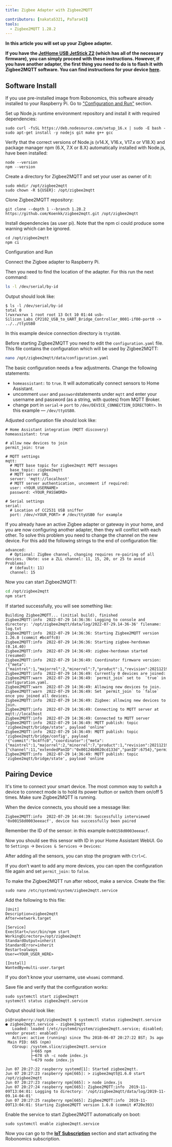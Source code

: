 ```yaml
---
title: Zigbee Adapter with Zigbee2MQTT

contributors: [nakata5321, PaTara43]
tools:
  - Zigbee2MQTT 1.28.2
---
```


**In this article you will set up your Zigbee adapter.**

<robo-wiki-picture src="home-assistant/zigbee2mqtt.png" />

**If you have the [JetHome USB JetStick Z2](https://jethome.ru/z2/?sl=en) (which has all of the necessary firmware), you can simply proceed with these instructions. However, if you have another adapter, the first thing you need to do is to flash it with Zigbee2MQTT software. You can find instructions for your device [here](https://www.zigbee2mqtt.io/information/supported_adapters.html).**


## Software Install

<robo-wiki-note type="warning">

  If you use pre-installed image from Robonomics, this software already installed to your Raspberry Pi. Go to ["Configuration and Run"](/docs/zigbee-to-mqtt#config-and-run) section.

</robo-wiki-note>

Set up Node.js runtime environment repository and install it with required dependencies:

<code-helper additionalLine="rasppi_username@rasppi_hostname">

```shell
sudo curl -fsSL https://deb.nodesource.com/setup_16.x | sudo -E bash -
sudo apt-get install -y nodejs git make g++ gcc
```

</code-helper>

Verify that the correct versions of Node.js (v14.X, V16.x, V17.x or V18.X) and package manager npm (6.X, 7.X or 8.X) automatically installed with Node.js, have been installed:

<code-helper additionalLine="rasppi_username@rasppi_hostname">

```shell
node --version
npm --version
```

</code-helper>

Create a directory for Zigbee2MQTT and set your user as owner of it:

<code-helper additionalLine="rasppi_username@rasppi_hostname">

```shell
sudo mkdir /opt/zigbee2mqtt
sudo chown -R ${USER}: /opt/zigbee2mqtt
```

</code-helper>

Clone Zigbee2MQTT repository:

<code-helper additionalLine="rasppi_username@rasppi_hostname">

```shell
git clone --depth 1 --branch 1.28.2 https://github.com/Koenkk/zigbee2mqtt.git /opt/zigbee2mqtt
```

</code-helper>

Install dependencies (as user pi). Note that the npm ci could produce some warning which can be ignored.

<code-helper additionalLine="rasppi_username@rasppi_hostname">

```shell
cd /opt/zigbee2mqtt
npm ci
```

</code-helper>

<robo-wiki-title :type="2" anchor="config-and-run">
Configuration and Run
</robo-wiki-title>

Connect the Zigbee adapter to Raspberry Pi.

<robo-wiki-picture src="home-assistant/connect-stick.gif" />

Then you need to find the location of the adapter. For this run the next command:

<code-helper additionalLine="rasppi_username@rasppi_hostname">

```bash
ls -l /dev/serial/by-id
```

</code-helper>

Output should look like:

<code-helper additionalLine="rasppi_username@rasppi_hostname">


```shell
$ ls -l /dev/serial/by-id
total 0
lrwxrwxrwx 1 root root 13 Oct 10 01:44 usb-Silicon_Labs_CP2102_USB_to_UART_Bridge_Controller_0001-if00-port0 -> ../../ttyUSB0

```

</code-helper>

In this example device connection directory is `ttyUSB0`.

Before starting Zigbee2MQTT you need to edit the `configuration.yaml` file. This file contains the configuration which will be used by Zigbee2MQTT:

<code-helper additionalLine="rasppi_username@rasppi_hostname">

```bash
nano /opt/zigbee2mqtt/data/configuration.yaml
```

</code-helper>

The basic configuration needs a few adjustments. Change the following statements:
 - `homeassistant:` to `true`. It will automatically connect sensors to Home Assistant.
 - uncomment `user` and `password`statements under `mqtt` and enter your username and password (as a string, with quotes) from MQTT Broker.
 - change port in `serial`-> `port` to `/dev/DEVICE_CONNECTION_DIRECTORY>`. In this example — `/dev/ttyUSB0`.

Adjusted configuration file should look like:

<code-helper copy>

```shell
# Home Assistant integration (MQTT discovery)
homeassistant: true

# allow new devices to join
permit_join: true

# MQTT settings
mqtt:
  # MQTT base topic for zigbee2mqtt MQTT messages
  base_topic: zigbee2mqtt
  # MQTT server URL
  server: 'mqtt://localhost'
  # MQTT server authentication, uncomment if required:
  user: <YOUR_USERNAME>
  password: <YOUR_PASSWORD>

# Serial settings
serial:
  # Location of CC2531 USB sniffer
  port: /dev/<YOUR_PORT> # /dev/ttyUSB0 for example
```

</code-helper>

<robo-wiki-note type="warning">

  If you already have an active Zigbee adapter or gateway in your home, and you are now configuring another adapter, then they will conflict with each other. To solve this problem you need to change the channel on the new device. For this add the following strings to the end of configuration file:

</robo-wiki-note>

<code-helper copy>

```shell
advanced:
  # Optional: ZigBee channel, changing requires re-pairing of all devices. (Note: use a ZLL channel: 11, 15, 20, or 25 to avoid Problems)
  # (default: 11)
  channel: 15
```

</code-helper>

Now you can start Zigbee2MQTT:

<code-helper additionalLine="rasppi_username@rasppi_hostname">

```bash
cd /opt/zigbee2mqtt
npm start
```

</code-helper>

If started successfully, you will see something like:

<code-helper additionalLine="rasppi_username@rasppi_hostname">

```shell
Building Zigbee2MQTT... (initial build), finished
Zigbee2MQTT:info  2022-07-29 14:36:36: Logging to console and directory: '/opt/zigbee2mqtt/data/log/2022-07-29.14-36-36' filename: log.txt
Zigbee2MQTT:info  2022-07-29 14:36:36: Starting Zigbee2MQTT version 1.26.0 (commit #bc4ffc0)
Zigbee2MQTT:info  2022-07-29 14:36:36: Starting zigbee-herdsman (0.14.40)
Zigbee2MQTT:info  2022-07-29 14:36:49: zigbee-herdsman started (resumed)
Zigbee2MQTT:info  2022-07-29 14:36:49: Coordinator firmware version: '{"meta":{"maintrel":1,"majorrel":2,"minorrel":7,"product":1,"revision":20211219,"transportrev":2},"type":"zStack3x0"}'
Zigbee2MQTT:info  2022-07-29 14:36:49: Currently 0 devices are joined:
Zigbee2MQTT:warn  2022-07-29 14:36:49: `permit_join` set to  `true` in configuration.yaml.
Zigbee2MQTT:warn  2022-07-29 14:36:49: Allowing new devices to join.
Zigbee2MQTT:warn  2022-07-29 14:36:49: Set `permit_join` to `false` once you joined all devices.
Zigbee2MQTT:info  2022-07-29 14:36:49: Zigbee: allowing new devices to join.
Zigbee2MQTT:info  2022-07-29 14:36:49: Connecting to MQTT server at mqtt://localhost
Zigbee2MQTT:info  2022-07-29 14:36:49: Connected to MQTT server
Zigbee2MQTT:info  2022-07-29 14:36:49: MQTT publish: topic 'zigbee2mqtt/bridge/state', payload 'online'
Zigbee2MQTT:info  2022-07-29 14:36:49: MQTT publish: topic 'zigbee2mqtt/bridge/config', payload '{"commit":"bc4ffc0","coordinator":{"meta":{"maintrel":1,"majorrel":2,"minorrel":7,"product":1,"revision":20211219,"transportrev":2},"type":"zStack3x0"},"log_level":"info","network":{"channel":11,"extendedPanID":"0x00124b0020cd133d","panID":6754},"permit_join":true,"version":"1.26.0"}'
Zigbee2MQTT:info  2022-07-29 14:36:49: MQTT publish: topic 'zigbee2mqtt/bridge/state', payload 'online
```

</code-helper>

## Pairing Device

It's time to connect your smart device. The most common way to switch a device to connect mode is to hold its power button or switch them on/off 5 times. Make sure Zigbee2MQTT is running.

<robo-wiki-picture src="home-assistant/switch-device.gif" />

When the device connects, you should see a message like:

<code-helper additionalLine="rasppi_username@rasppi_hostname">

```
Zigbee2MQTT:info  2022-07-29 14:44:39: Successfully interviewed '0x00158d0003eeeacf', device has successfully been paired
```
</code-helper>

Remember the ID of the sensor: in this example `0x00158d0003eeeacf`.

Now you should see this sensor with ID in your Home Assistant WebUI. Go to `Settings` -> `Devices & Services` -> `Devices`:

<robo-wiki-picture src="home-assistant/mqtt-devices.jpg" />

After adding all the sensors, you can stop the program with `Ctrl+C`.

<robo-wiki-note type="note"> 

  If you don’t want to add any more devices, you can open the configuration file again and set `permit_join:` to `false`.
  
</robo-wiki-note>

To make the Zigbee2MQTT run after reboot, make a service. Create the file:

<code-helper additionalLine="rasppi_username@rasppi_hostname">

```shell
sudo nano /etc/systemd/system/zigbee2mqtt.service
```

</code-helper>

Add the following to this file:

<code-helper copy>

```shell
[Unit]
Description=zigbee2mqtt
After=network.target

[Service]
ExecStart=/usr/bin/npm start
WorkingDirectory=/opt/zigbee2mqtt
StandardOutput=inherit
StandardError=inherit
Restart=always
User=<YOUR_USER_HERE>

[Install]
WantedBy=multi-user.target
```

</code-helper>

<robo-wiki-note type="note">

If you don't know your username, use `whoami` command.

</robo-wiki-note>

Save file and verify that the configuration works:

<code-helper additionalLine="rasppi_username@rasppi_hostname">

```shell
sudo systemctl start zigbee2mqtt
systemctl status zigbee2mqtt.service
```

</code-helper>

Output should look like:

<code-helper additionalLine="rasppi_username@rasppi_hostname">

```
pi@raspberry:/opt/zigbee2mqtt $ systemctl status zigbee2mqtt.service
● zigbee2mqtt.service - zigbee2mqtt
   Loaded: loaded (/etc/systemd/system/zigbee2mqtt.service; disabled; vendor preset: enabled)
   Active: active (running) since Thu 2018-06-07 20:27:22 BST; 3s ago
 Main PID: 665 (npm)
   CGroup: /system.slice/zigbee2mqtt.service
           ├─665 npm
           ├─678 sh -c node index.js
           └─679 node index.js

Jun 07 20:27:22 raspberry systemd[1]: Started zigbee2mqtt.
Jun 07 20:27:23 raspberry npm[665]: > zigbee2mqtt@1.6.0 start /opt/zigbee2mqtt
Jun 07 20:27:23 raspberry npm[665]: > node index.js
Jun 07 20:27:24 raspberry npm[665]: Zigbee2MQTT:info  2019-11-09T13:04:01: Logging to directory: '/opt/zigbee2mqtt/data/log/2019-11-09.14-04-01'
Jun 07 20:27:25 raspberry npm[665]: Zigbee2MQTT:info  2019-11-09T13:04:01: Starting Zigbee2MQTT version 1.6.0 (commit #720e393)
```

</code-helper>

Enable the service to start Zigbee2MQTT automatically on boot:

<code-helper additionalLine="rasppi_username@rasppi_hostname">

```shell
sudo systemctl enable zigbee2mqtt.service
```

</code-helper>

Now you can go to the [**IoT Subscription**](/docs/sub-activate) section and start activating the Robonomics subscription.